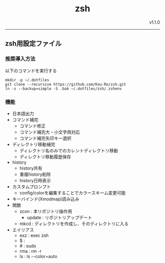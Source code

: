 <div style="text-align: center;">
<h1>zsh</h1>
</div>
<div style="text-align: right;">
v1.1.0
</div>

---

## zsh用設定ファイル

### 推奨導入方法
以下のコマンドを実行する

```shell
mkdir -p ~/.dotfiles
git clone --recursive https://github.com/Kou-Ro/zsh.git
ln -s --backup=simple -S .bak ~/.dotfiles/zsh/.zshenv
```

### 機能
* 日本語出力
* コマンド補完
  * コマンド修正
  * コマンド補完大・小文字両対応
  * コマンド補完矢印キー選択
* ディレクトリ移動補完
  * ディレクトリ名のみでのカレントディレクトリ移動
  * ディレクトリ移動履歴保存
* history
  * history共有
  * 重複history削除
  * history日時表示
* カスタムプロンプト
  * config/colorを編集することでカラースキーム変更可能
* キーバインド(Xmodmap)読み込み
* 関数
  * zcon : 本リポジトリ操作用
    * update : リポジトリアップデート
  * mkcd : ディレクトリを作成し、そのディレクトリに入る
* エイリアス
  * exz : exec zsh
  * $ : 
  * \# : sudo
  * rma : rm -r
  * ls : ls --color=auto
